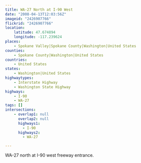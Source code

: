 ```yaml
---
title: WA-27 North at I-90 West
date: "2008-04-13T12:03:56Z"
imageid: "2426907766"
flickrid: "2426907766"
location:
    latitude: 47.674894
    longitude: -117.239624
places:
    - Spokane Valley|Spokane County|Washington|United States
counties:
    - Spokane County|Washington|United States
countries:
    - United States
states:
    - Washington|United States
highwaytypes:
    - Interstate Highway
    - Washington State Highway
highways:
    - I-90
    - WA-27
tags: []
intersections:
    - overlap1: null
      overlap2: null
      highways1:
        - I-90
      highways2:
        - WA-27

---
```

WA-27 north at I-90 west freeway entrance.